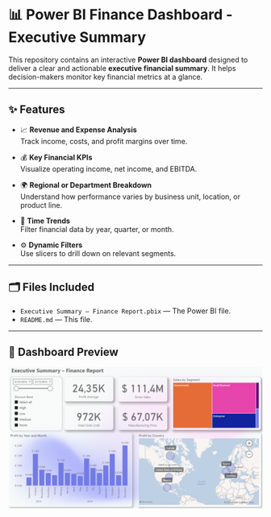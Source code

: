 # 📊 Power BI Finance Dashboard - Executive Summary

This repository contains an interactive **Power BI dashboard** designed to deliver a clear and actionable **executive financial summary**. It helps decision-makers monitor key financial metrics at a glance.

---

## ✨ Features

- 📈 **Revenue and Expense Analysis**  
  Track income, costs, and profit margins over time.

- 💰 **Key Financial KPIs**  
  Visualize operating income, net income, and EBITDA.

- 🌍 **Regional or Department Breakdown**  
  Understand how performance varies by business unit, location, or product line.

- 📅 **Time Trends**  
  Filter financial data by year, quarter, or month.

- ⚙️ **Dynamic Filters**  
  Use slicers to drill down on relevant segments.

---

## 🗂️ Files Included

- `Executive Summary – Finance Report.pbix` — The Power BI file.
- `README.md` — This file.

---

## 📸 Dashboard Preview

![Dashboard Preview](./dashboard-preview.png)
